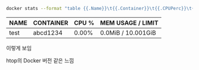 ```sh
docker stats --format "table {{.Name}}\t{{.Container}}\t{{.CPUPerc}}\t{{.MemUsage}}"
```

| NAME | CONTAINER | CPU % | MEM USAGE / LIMIT |
| --- | --- | --- | --- |
| test | abcd1234 | 0.00% | 0.0MiB / 10.001GiB |

이렇게 보임

htop의 Docker 버전 같은 느낌
